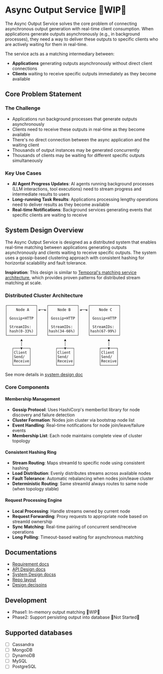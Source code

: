 # Async Output Service 🚧WIP🚧
The Async Output Service solves the core problem of connecting asynchronous output generation with real-time client consumption. When applications generate outputs asynchronously (e.g., in background processes), they need a way to deliver these outputs to specific clients who are actively waiting for them in real-time.

The service acts as a matching intermediary between:
- **Applications** generating outputs asynchronously without direct client connections
- **Clients** waiting to receive specific outputs immediately as they become available

## Core Problem Statement

### The Challenge
- Applications run background processes that generate outputs asynchronously
- Clients need to receive these outputs in real-time as they become available
- There's no direct connection between the async application and the waiting client
- Thousands of output instances may be generated concurrently
- Thousands of clients may be waiting for different specific outputs simultaneously

### Key Use Cases
- **AI Agent Progress Updates**: AI agents running background processes (LLM interactions, tool executions) need to stream progress and intermediate results to users
- **Long-running Task Results**: Applications processing lengthy operations need to deliver results as they become available
- **Real-time Notifications**: Background services generating events that specific clients are waiting to receive

## System Design Overview

The Async Output Service is designed as a distributed system that enables real-time matching between applications generating outputs asynchronously and clients waiting to receive specific outputs. The system uses a gossip-based clustering approach with consistent hashing for horizontal scalability and fault tolerance.

**Inspiration**: This design is similar to [Temporal's matching service architecture](https://github.com/temporalio/temporal/blob/main/docs/architecture/matching-service.md), which provides proven patterns for distributed stream matching at scale.

### Distributed Cluster Architecture
```
┌─────────────┐    ┌─────────────┐    ┌─────────────┐
│    Node A   │◄──►│    Node B   │◄──►│    Node C   │
│             │    │             │    │             │
│ Gossip+HTTP │    │ Gossip+HTTP │    │ Gossip+HTTP │
│             │    │             │    │             │
│ StreamIDs:  │    │ StreamIDs:  │    │ StreamIDs:  │
│ hash(0-33%) │    │hash(34-66%) │    │hash(67-99%) │
└─────────────┘    └─────────────┘    └─────────────┘
       ▲                   ▲                   ▲
       │                   │                   │
   ┌───▼───┐           ┌───▼───┐           ┌───▼───┐
   │Client │           │Client │           │Client │
   │Send/  │           │Send/  │           │Send/  │
   │Receive│           │Receive│           │Receive│
   └───────┘           └───────┘           └───────┘
```

See more details in [system design doc](./docs/system-design.md)

### Core Components

#### **Membership Management**
- **Gossip Protocol**: Uses HashiCorp's memberlist library for node discovery and failure detection
- **Cluster Formation**: Nodes join cluster via bootstrap node list
- **Event Handling**: Real-time notifications for node join/leave/failure events
- **Membership List**: Each node maintains complete view of cluster topology

#### **Consistent Hashing Ring**
- **Stream Routing**: Maps streamId to specific node using consistent hashing
- **Load Distribution**: Evenly distributes streams across available nodes
- **Fault Tolerance**: Automatic rebalancing when nodes join/leave cluster
- **Deterministic Routing**: Same streamId always routes to same node (when topology stable)

#### **Request Processing Engine**
- **Local Processing**: Handle streams owned by current node
- **Request Forwarding**: Proxy requests to appropriate node based on streamId ownership
- **Sync Matching**: Real-time pairing of concurrent send/receive operations
- **Long Polling**: Timeout-based waiting for asynchronous matching


## Documentations

* [Requirement docs](./REQUIREMENTS.md)
* [API Design docs](./docs/api-design.md)
* [System Design docss](./docs/system-design.md)
* [Repo layout](./docs/repo-layout.md)
* [Design decisoins](./DECISION_LOG.md)


## Development

* Phase1: In-memory output matching 🚧WIP🚧
* Phase2: Support persisting output into database 🚧Not Started🚧

## Supported databases
* [ ] Cassandra
* [ ] MongoDB
* [ ] DynamoDB
* [ ] MySQL
* [ ] PostgreSQL
